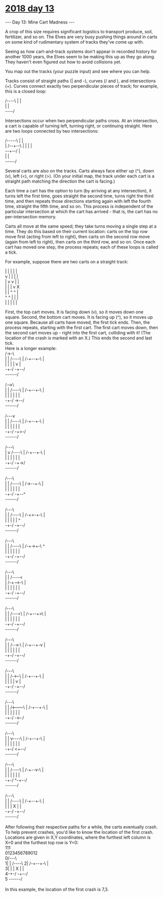 # [2018 day 13](https://adventofcode.com/2018/day/13)

--- Day 13: Mine Cart Madness ---

A crop of this size requires significant logistics to transport produce, soil, fertilizer, and so on. The Elves are very busy pushing things around in carts on some kind of rudimentary system of tracks they've come up with.



Seeing as how cart-and-track systems don't appear in recorded history for another 1000 years, the Elves seem to be making this up as they go along. They haven't even figured out how to avoid collisions yet.



You map out the tracks (your puzzle input) and see where you can help.



Tracks consist of straight paths (| and -), curves (/ and \), and intersections (+). Curves connect exactly two perpendicular pieces of track; for example, this is a closed loop:



/----\\
|    |\
|    |\
\----/



Intersections occur when two perpendicular paths cross. At an intersection, a cart is capable of turning left, turning right, or continuing straight.  Here are two loops connected by two intersections:



/-----\\
|     |\
|  /--+--\\
|  |  |  |\
\--+--/  |\
   |     |\
   \-----/



Several carts are also on the tracks. Carts always face either up (^), down (v), left (<), or right (>). (On your initial map, the track under each cart is a straight path matching the direction the cart is facing.)



Each time a cart has the option to turn (by arriving at any intersection), it turns left the first time, goes straight the second time, turns right the third time, and then repeats those directions starting again with left the fourth time, straight the fifth time, and so on. This process is independent of the particular intersection at which the cart has arrived - that is, the cart has no per-intersection memory.



Carts all move at the same speed; they take turns moving a single step at a time. They do this based on their current location: carts on the top row move first (acting from left to right), then carts on the second row move (again from left to right), then carts on the third row, and so on.  Once each cart has moved one step, the process repeats; each of these loops is called a tick.



For example, suppose there are two carts on a straight track:



|  |  |  |  |\
v  |  |  |  |\
|  v  v  |  |\
|  |  |  v  X\
|  |  ^  ^  |\
^  ^  |  |  |\
|  |  |  |  |



First, the top cart moves. It is facing down (v), so it moves down one square.  Second, the bottom cart moves.  It is facing up (^), so it moves up one square. Because all carts have moved, the first tick ends.  Then, the process repeats, starting with the first cart.  The first cart moves down, then the second cart moves up - right into the first cart, colliding with it! (The location of the crash is marked with an X.) This ends the second and last tick.\
Here is a longer example:\
/->-\        \
|   |  /----\\
| /-+--+-\  |\
| | |  | v  |\
\-+-/  \-+--/\
  \------/   \
\
/-->\        \
|   |  /----\\
| /-+--+-\  |\
| | |  | |  |\
\-+-/  \->--/\
  \------/   \
\
/---v        \
|   |  /----\\
| /-+--+-\  |\
| | |  | |  |\
\-+-/  \-+>-/\
  \------/   \
\
/---\        \
|   v  /----\\
| /-+--+-\  |\
| | |  | |  |\
\-+-/  \-+->/\
  \------/   \
\
/---\        \
|   |  /----\\
| /->--+-\  |\
| | |  | |  |\
\-+-/  \-+--^\
  \------/   \
\
/---\        \
|   |  /----\\
| /-+>-+-\  |\
| | |  | |  ^\
\-+-/  \-+--/\
  \------/   \
\
/---\        \
|   |  /----\\
| /-+->+-\  ^\
| | |  | |  |\
\-+-/  \-+--/\
  \------/   \
\
/---\        \
|   |  /----<\
| /-+-->-\  |\
| | |  | |  |\
\-+-/  \-+--/\
  \------/   \
\
/---\        \
|   |  /---<\\
| /-+--+>\  |\
| | |  | |  |\
\-+-/  \-+--/\
  \------/   \
\
/---\        \
|   |  /--<-\\
| /-+--+-v  |\
| | |  | |  |\
\-+-/  \-+--/\
  \------/   \
\
/---\        \
|   |  /-<--\\
| /-+--+-\  |\
| | |  | v  |\
\-+-/  \-+--/\
  \------/   \
\
/---\        \
|   |  /<---\\
| /-+--+-\  |\
| | |  | |  |\
\-+-/  \-<--/\
  \------/   \
\
/---\        \
|   |  v----\\
| /-+--+-\  |\
| | |  | |  |\
\-+-/  \<+--/\
  \------/   \
\
/---\        \
|   |  /----\\
| /-+--v-\  |\
| | |  | |  |\
\-+-/  ^-+--/\
  \------/   \
\
/---\        \
|   |  /----\\
| /-+--+-\  |\
| | |  X |  |\
\-+-/  \-+--/\
  \------/   \
\
After following their respective paths for a while, the carts eventually crash.  To help prevent crashes, you'd like to know the location of the first crash. Locations are given in X,Y coordinates, where the furthest left column is X=0 and the furthest top row is Y=0:\
           111\
 0123456789012\
0/---\        \
1|   |  /----\\
2| /-+--+-\  |\
3| | |  X |  |\
4\-+-/  \-+--/\
5  \------/   \
\
In this example, the location of the first crash is 7,3.

